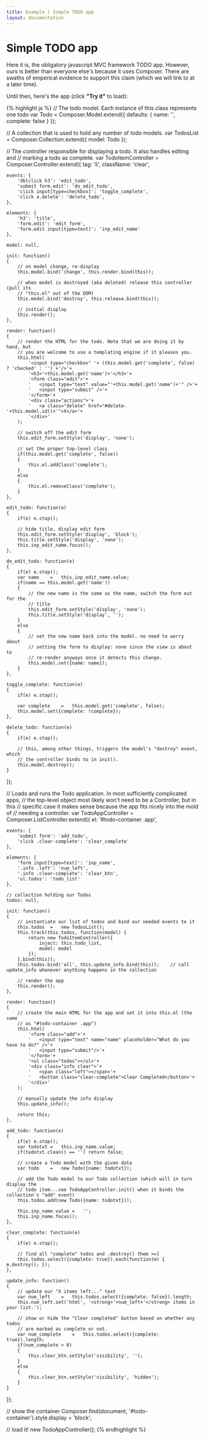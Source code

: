 ```yaml
---
title: Example | Simple TODO app
layout: documentation
---
```


# Simple TODO app

Here it is, the obligatory javascript MVC framework TODO app. However, ours is
better than everyone else's because it uses Composer. There are swaths of
emperical evidence to support this claim (which we will link to at a later
time).

Until then, here's the app (click __"Try it"__ to load):

<div id="todo-container" style="display: none;">
    <h1>Todos</h1>
	<div class="app"></div>
</div>

{% highlight js %}
// The todo model. Each instance of this class represents one todo
var Todo = Composer.Model.extend({
	defaults: {
		name: '',
		complete: false
	}
});

// A collection that is used to hold any number of todo models.
var TodosList = Composer.Collection.extend({
	model: Todo
});

// The controller responsible for displaying a todo. It also handles editing and
// marking a todo as complete.
var TodoItemController = Composer.Controller.extend({
	tag: 'li',
	className: 'clear',

	events: {
		'dblclick h3': 'edit_todo',
		'submit form.edit': 'do_edit_todo',
		'click input[type=checkbox]': 'toggle_complete',
		'click a.delete': 'delete_todo',
	},

	elements: {
		'h3': 'title',
		'form.edit': 'edit_form',
		'form.edit input[type=text]': 'inp_edit_name'
	},

	model: null,

	init: function()
	{
		// on model change, re-display
		this.model.bind('change', this.render.bind(this));

		// when model is destroyed (aka deleted) release this controller (pull its
		// "this.el" out of the DOM)
		this.model.bind('destroy', this.release.bind(this));

		// initial display
		this.render();
	},

	render: function()
	{
		// render the HTML for the todo. Note that we are doing it by hand, but
		// you are welcome to use a templating engine if it pleases you.
		this.html(
			'<input type="checkbox" '+ (this.model.get('complete', false) ? 'checked' : '') +'/>'+
			'<h3>'+this.model.get('name')+'</h3>'+
			'<form class="edit">'+
			'	<input type="text" value="'+this.model.get('name')+'" />'+
			'	<input type="submit" />'+
			'</form>'+
			'<div class="actions">'+
			'	<a class="delete" href="#delete-'+this.model.id()+'">X</a>'+
			'</div>'
		);

		// switch off the edit form
		this.edit_form.setStyle('display', 'none');

		// set the proper top-level class
		if(this.model.get('complete', false))
		{
			this.el.addClass('complete');
		}
		else
		{
			this.el.removeClass('complete');
		}
	},

	edit_todo: function(e)
	{
		if(e) e.stop();

		// hide title, display edit form
		this.edit_form.setStyle('display', 'block');
		this.title.setStyle('display', 'none');
		this.inp_edit_name.focus();
	},

	do_edit_todo: function(e)
	{
		if(e) e.stop();
		var name	=	this.inp_edit_name.value;
		if(name == this.model.get('name'))
		{
			// the new name is the same as the name, switch the form out for the
			// title
			this.edit_form.setStyle('display', 'none');
			this.title.setStyle('display', '');
		}
		else
		{
			// set the new name back into the model. no need to worry about
			// setting the form to display: none since the view is about to
			// re-render anyways once it detects this change.
			this.model.set({name: name});
		}
	},

	toggle_complete: function(e)
	{
		if(e) e.stop();

		var complete	=	this.model.get('complete', false);
		this.model.set({complete: !complete});
	},

	delete_todo: function(e)
	{
		if(e) e.stop();

		// this, among other things, triggers the model's "destroy" event, which
		// the controller binds to in init().
		this.model.destroy();
	}
});

// Loads and runs the Todo application. In most sufficiently complicated apps,
// the top-level object most likely won't need to be a Controller, but in this
// specific case it makes sense because the app fits nicely into the mold of
// needing a controller.
var TodoAppController = Composer.ListController.extend({
	el: '#todo-container .app',

	events: {
		'submit form': 'add_todo',
		'click .clear-complete': 'clear_complete'
	},

	elements: {
		'form input[type=text]': 'inp_name',
		'.info .left': 'num_left',
		'.info .clear-complete': 'clear_btn',
        'ul.todos': 'todo_list'
	},

	// collection holding our Todos
	todos: null,

	init: function()
	{
		// instantiate our list of todos and bind our needed events to it
		this.todos	=	new TodosList();
        this.track(this.todos, function(model) {
            return new TodoItemController({
                inject: this.todo_list,
                model: model
            });
        }.bind(this));
		this.todos.bind('all', this.update_info.bind(this));	// call update_info whenever anything happens in the collection

		// render the app
		this.render();
	},

	render: function()
	{
		// create the main HTML for the app and set it into this.el (the same
		// as "#todo-container .app")
		this.html(
			'<form class="add">'+
			'	<input type="text" name="name" placeholder="What do you have to do?" />'+
			'	<input type="submit"/>'+
			'</form>'+
			'<ul class="todos"></ul>'+
			'<div class="info clear">'+
			'	<span class="left"></span>'+
			'	<button class="clear-complete">Clear Completed</button>'+
			'</div>'
		);

		// manually update the info display
		this.update_info();

		return this;
	},

	add_todo: function(e)
	{
		if(e) e.stop();
		var todotxt	=	this.inp_name.value;
		if(todotxt.clean() == '') return false;

		// create a Todo model with the given data
		var todo	=	new Todo({name: todotxt});

		// add the Todo model to our Todo collection (which will in turn display the
		// todo item...see TodoAppController.init() when it binds the collection's "add" event)
		this.todos.add(new Todo({name: todotxt}));

		this.inp_name.value	=	'';
		this.inp_name.focus();
	},

	clear_complete: function(e)
	{
		if(e) e.stop();

		// find all "complete" todos and .destroy() them >=]
		this.todos.select({complete: true}).each(function(m) { m.destroy(); });
	},

	update_info: function()
	{
		// update our "X items left..." text
		var num_left	=	this.todos.select({complete: false}).length;
		this.num_left.set('html', '<strong>'+num_left+'</strong> items in your list.');

		// show or hide the "Clear completed" button based on whether any todos
		// are marked as complete or not.
		var num_complete	=	this.todos.select({complete: true}).length;
		if(num_complete > 0)
		{
			this.clear_btn.setStyle('visibility', '');
		}
		else
		{
			this.clear_btn.setStyle('visibility', 'hidden');
		}
	}
});

// show the container
Composer.find(document, '#todo-container').style.display = 'block';

// load it!
new TodoAppController();
{% endhighlight %}

